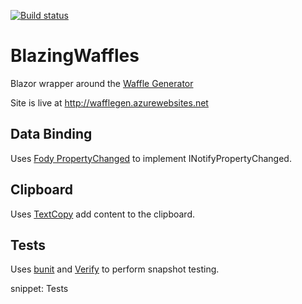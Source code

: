 [![Build status](https://ci.appveyor.com/api/projects/status/auc0ev6wgxs7dexo/branch/master?svg=true)](https://ci.appveyor.com/project/gbiellem/blazingwaffles/branch/master)


# BlazingWaffles

Blazor wrapper around the [Waffle Generator](https://github.com/SimonCropp/WaffleGenerator)

Site is live at http://wafflegen.azurewebsites.net


## Data Binding

Uses [Fody PropertyChanged](https://github.com/Fody/PropertyChanged) to implement INotifyPropertyChanged.


## Clipboard

Uses [TextCopy](https://github.com/CopyText/TextCopy) add content to the clipboard.


## Tests

Uses [bunit](https://bunit.egilhansen.com/) and [Verify](https://github.com/VerifyTests/Verify) to perform snapshot testing.

snippet: Tests